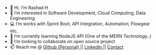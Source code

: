 - 👋 Hi, I’m Rashad H
- 👀 I’m interested in Software Development, Cloud Computing, Data Engineering
- 💻 I’m works with Sprint Boot, API Integration, Automation, Flowgear etc..
- 🌱 I’m currently learning NodeJS API (One of the <i>MERN Technology..</i>)
- 💞️ I’m looking to collaborate on open source project
- 📫 Reach me @ [Github (Personal) ](https://github.com/hrashad) || [LinkedIn ](https://www.linkedin.com/in/rashad-h/) || [Contact ](https://h-rashad.github.io/profile/#contact)

<!---
rashadh-dev/rashadh-dev is a ✨ special ✨ repository because its `README.md` (this file) appears on your GitHub profile.
You can click the Preview link to take a look at your changes.
--->

